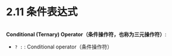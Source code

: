 # 2.11 条件表达式

<figure><img src="https://labspc.com/wp-content/uploads/2024/01/1705658381-word-image-293-1.png" alt=""><figcaption></figcaption></figure>

**Conditional (Ternary) Operator（条件操作符，也称为三元操作符）**:

* `? :` : Conditional operator（条件操作符）
